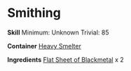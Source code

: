<!-- TITLE: Blackmetal Gauntlets -->
<!-- SUBTITLE:  -->
# Smithing
**Skill**
Minimum: Unknown
Trivial: 85

**Container**
[Heavy Smelter](heavy-smelter)

**Ingredients**
[Flat Sheet of Blackmetal](flat-sheet-of-blackmetal) x 2